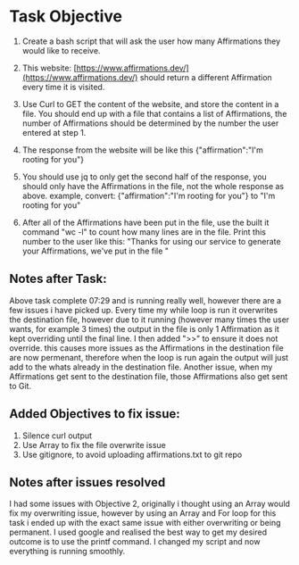 # Task Objective

1. Create a bash script that will ask the user how many Affirmations they would like to receive.

2. This website: [https://www.affirmations.dev/](https://www.affirmations.dev/) should return a different Affirmation every time it is visited. 

3. Use Curl to GET the content of the website, and store the content in a file. You should end up with a file that contains a list of Affirmations, 
the number of Affirmations should be determined by the number the user entered at step 1.

4. The response from the website will be like this {"affirmation":"I'm rooting for you"}

5. You should use jq to only get the second half of the response, you should only have the Affirmations in the file, not the whole response as above. 
example, convert: {"affirmation":"I'm rooting for you"} to "I'm rooting for you"

6. After all of the Affirmations have been put in the file, use the built it command "wc -l" to count how many lines are in the file. Print this number 
to the user like this: "Thanks for using our service to generate your Affirmations, we've put <NUMBER OF AFFIRMATIONS> in the file <FILENAME>"


## Notes after Task:
Above task complete 07:29 and is running really well, however there are a few issues i have picked up. 
Every time my while loop is run it overwrites the destination file, however due to it running (however many times the user wants, for example 3 times) the 
output in the file is only 1 Affirmation as it kept overriding until the final line. I then added ">>" to ensure it does not override. this causes more
issues as the Affirmations in the destination file are now permenant, therefore when the loop is run again the output will just add to the whats already in 
the destination file. Another issue, when my Affirmations get sent to the destination file, those Affirmations also get sent to Git. 


## Added Objectives to fix issue:
1. Silence curl output
2. Use Array to fix the file overwrite issue
3. Use gitignore, to avoid uploading affirmations.txt to git repo

## Notes after issues resolved 

I had some issues with Objective 2, originally i thought using an Array would fix my overwriting issue, however by using an Array and For loop for this task i ended up with the exact same issue with either overwriting or being permanent. I used google and realised the best way to get my desired outcome is to use the printf command. I changed my script and now everything is running smoothly. 